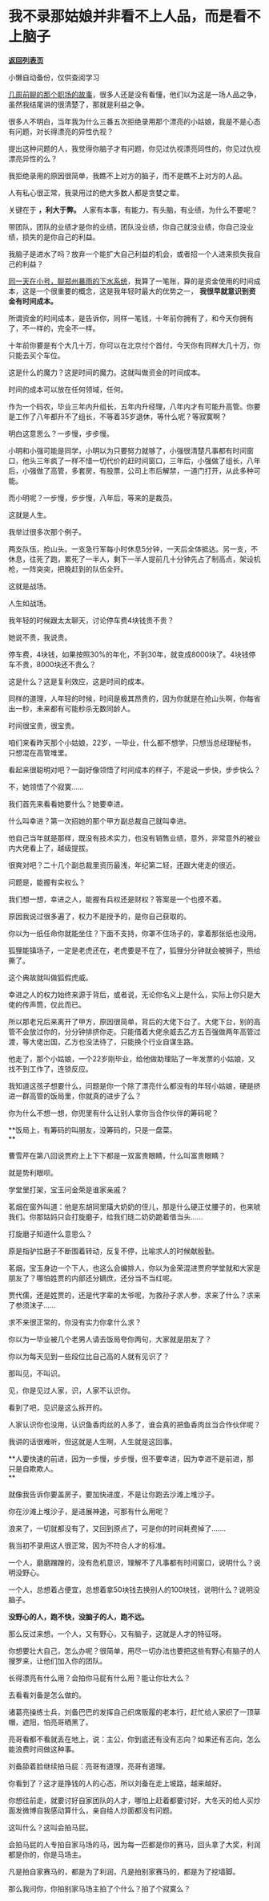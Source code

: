 # 我不录那姑娘并非看不上人品，而是看不上脑子

[**返回列表页**](/gzh/记忆承载)

小懒自动备份，仅供查阅学习

[几周前聊的那个职场的故事](https://mp.weixin.qq.com/s?__biz=MzU0MjYwNDU2Mw==&mid=2247500134&idx=1&sn=73c3f6388c693336335257fda00ab21a&chksm=fb1aad1acc6d240cb8c92347922e22e081723b39a7f3c056920cdb2906da2cfb00e96ad6b0a2&token=115583545&lang=zh_CN&scene=21#wechat_redirect)，很多人还是没有看懂，他们以为这是一场人品之争，虽然我结尾讲的很清楚了，那就是利益之争。  

  

很多人不明白，当年我为什么三番五次拒绝录用那个漂亮的小姑娘，我是不是心态有问题，对长得漂亮的异性仇视？  

  

提出这种问题的人，我觉得你脑子才有问题，你见过仇视漂亮同性的，你见过仇视漂亮异性的么？  

  

我拒绝录用的原因很简单，我瞧不上对方的脑子，而不是瞧不上对方的人品。  

  

人有私心很正常，我录用过的绝大多数人都是贪婪之辈。  

  

关键在于 **，利大于弊。** 人家有本事，有能力，有头脑，有业绩，为什么不要呢？

  

带团队，团队的业绩才是你的业绩，团队没业绩，你自己就没业绩，你自己没业绩，损失的是你自己的利益。

  

我脑子是进水了吗？放弃一个能扩大自己利益的机会，或者招一个人进来损失我自己的利益？

  

[同一天在小号，聊郑州暴雨的下水系统](https://mp.weixin.qq.com/s?__biz=MzU3NDc5Nzc0NQ==&mid=2247505442&idx=1&sn=764ace035056248fe923d83ee7cf442a&chksm=fd2e74fcca59fdea8dea479c6dc7ab121456af9ea68a2e89226bd8d426487cb9dfca593a998d&token=1934473881&lang=zh_CN&scene=21#wechat_redirect)，我算了一笔账，算的是资金使用的时间成本，这是一个很重要的概念，这是我年轻时最大的优势之一，
**我很早就意识到资金有时间成本。**

  

所谓资金的时间成本，是告诉你，同样一笔钱，十年前你拥有了，和今天你拥有了，不一样的，完全不一样。

  

十年前你要是有个大几十万，你可以在北京付个首付，今天你有同样大几十万，你只能去买个车位。  

  

这是什么的魔力？这是时间的魔力。这就叫做资金的时间成本。

  

时间的成本可以放在任何领域，任何。

  

作为一个码农，毕业三年内升组长，五年内升经理，八年内才有可能升高管。你要是工作了八年都升不了组长，不等着35岁退休，等什么呢？等寂寞啊？

  

明白这意思么？一步慢，步步慢。  

  

小明和小强可能是同学，小明以为只要努力就够了，小强很清楚凡事都有时间窗口，他头三年疯了一样不惜一切代价的赶时间窗口，三年后，小强做了组长，八年后，小强做了高管，多套房，有股票，公司上市后解禁，一道门打开，从此多种可能。

  

而小明呢？一步慢，步步慢，八年后，等来的是裁员。

  

这就是人生。

  

我举过很多次那个例子。

  

两支队伍，抢山头。一支急行军每小时休息5分钟，一天后全体抵达。另一支，不休息，往死了跑，累死了一半人，剩下一半人提前几十分钟先占了制高点，架设机枪，一阵突突，把晚赶到的队伍全歼。

  

这就是战场。  

  

人生如战场。  

  

我年轻的时候跟太太聊天，讨论停车费4块钱贵不贵？

  

她说不贵，我说贵。

  

停车费，4块钱，如果按照30%的年化，不到30年，就变成8000块了。4块钱停车不贵，8000块还不贵么？  

  

这是什么？这是复利效应，这是时间的成本。

  

同样的道理，人年轻的时候，时间是极其昂贵的，因为你就是在抢山头啊，你每省出一秒，未来都有可能秒杀无数同龄人。  

  

时间很宝贵，很宝贵。  

  

咱们来看昨天那个小姑娘，22岁，一毕业，什么都不想学，只想当总经理秘书，只想混在高管堆里。

  

看起来很聪明对吧？一副好像领悟了时间成本的样子，不是说一步快，步步快么？  

  

不，她领悟了个寂寞......  

  

我们首先来看看她要什么？她要幸进。  

  

什么叫幸进？第一次招她的那个甲方副总裁自己就叫幸进。

  

他自己当年就是那样，既没有技术实力，也没有销售业绩，意外，非常意外的被业内大佬看上了，越级提拔。

  

很爽对吧？二十几个副总裁里资历最浅，年纪第二轻，还跟大佬走的很近。  

  

问题是，能握有实权么？

  

我们想一想，幸进之人，能握有兵权还是财权？答案是一个也摸不着。  

  

原因我说过很多遍了，权力不是授予的，是你自己获取的。

  

你以为一纸任命你就能坐住？下面不支持，你罩不住场子的，拿着那张纸也没用。

  

狐狸能镇场子，一定是老虎还在，老虎要是不在了，狐狸分分钟就会被狮子，熊给撕了。

  

这个典故就叫做狐假虎威。  

  

幸进之人的权力始终来源于背后，或者说，无论你名义上是什么，实际上你只是大佬的传声筒，仅此而已。

  

所以那老兄后来离开了甲方，原因很简单，背后的大佬下台了。大佬下台，别的高管不会放过你的，分分钟排挤你走。只能借着大佬余威去乙方五百强做两年高管过渡，等大佬出国，乙方也没法待了，只能换个行业自谋生路。  

  

他走了，那个小姑娘，一个22岁刚毕业，给他做助理贴了一年发票的小姑娘，又找不到工作了，连锁反应。  

  

我知道这孩子想要什么，问题是你一个除了漂亮什么都没有的年轻小姑娘，硬是挤进一群高管的饭局里，你就真的进步了么？

  

你为什么不想一想，你兜里有什么让别人拿你当合作伙伴的筹码呢？  

  

 **饭局上，有筹码的叫朋友，没筹码的，只是一盘菜。  
**

  

曹雪芹在第八回说贾府上上下下都是一双富贵眼睛，什么叫富贵眼睛？  

  

就是势利眼呗。

  

学堂里打架，宝玉问金荣是谁家亲戚？

  

茗烟在窗外叫道：他是东胡同里璜大奶奶的侄儿，那是什么硬正仗腰子的，也来唬我们。你那姑妈只会打旋磨子，给我们琏二奶奶跪着借当头......

  

打旋磨子知道什么意思么？

  

原是指驴拉磨子不断围着转动，反复不停，比喻求人的时候献殷勤。

  

茗烟，宝玉身边一个下人，也这么会编排人，你以为金荣混进贾府学堂就和大家是朋友了？哪怕姓贾的内部还分嫡庶，还分当不当红呢。

  

贾代儒，还是姓贾的，还是代字辈的太爷呢，为救孙子求人参，求来了什么？求来了参须沫子......

  

求不来很正常的，你没有实力你拿什么求？

  

你以为一毕业被几个老男人请去饭局夸你两句，大家就是朋友了？  

  

你以为每天见到一些段位比自己高的人就有见识了？  

  

那叫见，不叫识。  

  

见，你是见过人家，识，人家不认识你。  

  

看到了吧，见识是这么拆开的。

  

人家认识你也没用，认识鱼香肉丝的人多了，谁会真的把鱼香肉丝当合作伙伴呢？  

  

我讲的话很难听，但这就是人生啊，人生就是这回事。  

  

 **人要快速的前进，因为一步慢，步步慢，但不要幸进，因为幸进不是前进，那只是自欺欺人。  
**

  

就像我告诉你要盖房子，要加快进度，不是让你跑去沙滩上堆沙子。  

  

你在沙滩上堆沙子，是进展神速，可那有什么用呢？

  

浪来了，一切就都没有了，又回到原点了，可是你的时间耗费掉了.......

  

我当初不录用这人很正常，因为不符合人才的标准。

  

一个人，磨磨蹭蹭的，没有危机意识，理解不了凡事都有时间窗口，说明什么？说明没野心。

  

一个人，总想着占便宜，总想着拿50块钱去换别人的100块钱，说明什么？说明没脑子。

  

 **没野心的人，跑不快，没脑子的人，跑不远。**

  

那么反过来想，一个人，又有野心，又有脑子，这就是人才的特征呀。  

  

你想要壮大自己，怎么办呢？很简单，用尽一切办法也要把这些有野心有脑子的人搜罗来，让他们加入你的团队。  

  

长得漂亮有什么用？会拍你马屁有什么用？能让你壮大么？

  

去看看刘备是怎么做的。  

  

诸葛亮操练士兵，刘备巴巴的发挥自己织席贩履的老本行，赶忙给人家织了一顶草帽，遮阳，怕亮哥晒黑了。  

  

亮哥看都不看就丢在地上，说：主公，你到底还有没有志向？如果还有志向，怎么能浪费时间做这种事。

  

刘备舔着脸继续拍马屁：亮哥有道理，亮哥有道理。  

  

你看到了？这才是挣钱的人的心态，所以刘备在走上坡路，越来越好。

  

你想往前走，就要讨好自家团队的人才，哪怕上赶着都要讨好，大冬天的给人买炒面发微博自我感动算什么，亲自给人炒面都没有问题。

  

这叫什么？这叫会拍马屁。

  

会拍马屁的人专拍自家马场的马，因为每一匹都是你的赛马，回头拿了大奖，利润都是你的，你是马场主。

  

凡是拍自家赛马的，都是为了利润，凡是拍别家赛马的，都是为了挖墙脚。

  

那么我问你，你拍别家马场主拍了个什么？拍了个寂寞么？

